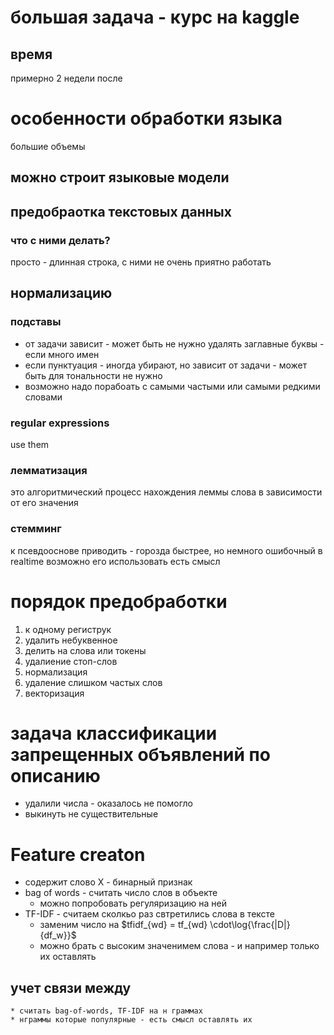 # большая задача - курс на kaggle 
## время
примерно 2 недели после 

# особенности обработки языка
большие объемы
## можно строит языковые модели

## предобраотка текстовых данных
### что с ними делать?
просто - длинная строка, с ними не очень приятно работать

## нормализацию
### подставы
* от задачи зависит - может быть не нужно удалять заглавные буквы - если много имен
* если пунктуация - иногда убирают, но зависит от задачи - может быть для тональности не нужно
* возможно надо порабоать с самыми частыми или самыми редкими словами

### regular expressions
use them

### лемматизация
это алгоритмический процесс нахождения леммы слова в зависимости от его значения
### стемминг 
к псевдооснове приводить - горозда быстрее, но немного ошибочный
в realtime возможно его использовать есть смысл


# порядок предобработки

1. к одному региструк
2. удалить небуквенное
3. делить на слова или токены
4. удалиение стоп-слов
5. нормализация
6. удаление слишком частых слов
7. векторизация

# задача классификации запрещенных объявлений по описанию
* удалили числа - оказалось не помогло
* выкинуть не существительные


# Feature creaton 
* содержит слово Х - бинарный признак
* bag of words - считать число слов в объекте
    * можно попробовать регуляризацию на ней 
* TF-IDF - считаем сколкьо раз свтретились слова в тексте
    * заменим число на $tfidf_{wd} = tf_{wd} \cdot\log{\frac{|D|}{df_w}}$
    * можно брать с высоким значенимем слова - и например только их оставлять
## учет связи между 
    * считать bag-of-words, TF-IDF на н граммах
    * нграммы которые популярные - есть смысл оставлять их 






